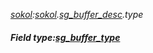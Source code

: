 _[sokol](../../modules/sokol/sokol-module.md):[sokol](../../modules/sokol/sokol-module.md).[sg\_buffer\_desc](../../modules/sokol/sokol-sg_buffer_desc.md).type_
##### Field type:[sg_buffer_type](../../modules/sokol/sokol-sg_buffer_type.md)
